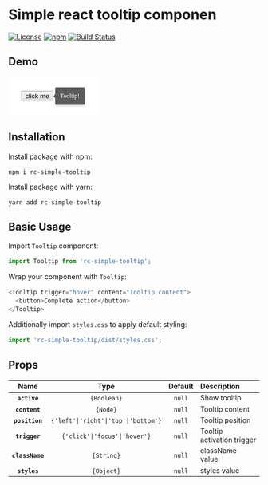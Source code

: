 Simple react tooltip componen
========================================

[![License](https://img.shields.io/github/license/renofi/react-tooltip)](https://github.com/RenoFi/react-tooltip/blob/master/LICENSE)
[![npm](https://img.shields.io/npm/v/rc-simple-tooltip)](https://www.npmjs.com/package/rc-simple-tooltip)
[![Build Status](https://travis-ci.org/RenoFi/react-tooltip.svg?branch=master)](https://travis-ci.org/RenoFi/react-tooltip)


## Demo

![Demo](./media/demo.png?raw=true)


## Installation

Install package with npm:

```
npm i rc-simple-tooltip
```

Install package with yarn:

```
yarn add rc-simple-tooltip
```


## Basic Usage

Import `Tooltip` component:

```js
import Tooltip from 'rc-simple-tooltip';
```

Wrap your component with `Tooltip`:

```js
<Tooltip trigger="hover" content="Tooltip content">
  <button>Complete action</button>
</Tooltip>
```

Additionally import `styles.css` to apply default styling:

```js
import 'rc-simple-tooltip/dist/styles.css';
```


## Props

|Name|Type|Default|Description|
|:--:|:--:|:-----:|:----------|
|**`active`**|`{Boolean}`|`null`|Show tooltip|
|**`content`**|`{Node}`|`null`|Tooltip content|
|**`position`**|`{'left'\|'right'\|'top'\|'bottom'}`|`null`|Tooltip position|
|**`trigger`**|`{'click'\|'focus'\|'hover'}`|`null`|Tooltip activation trigger|
|**`className`**|`{String}`|`null`|className value|
|**`styles`**|`{Object}`|`null`|styles value|
